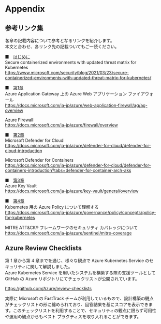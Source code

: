 # Appendix

## 参考リンク集
各章の記載内容について参考となるリンクを紹介します。  
本文と合わせ、各リンク先の記載ついてもご一読ください。

■　[はじめに](chapter00.md)  
Secure containerized environments with updated threat matrix for Kubernetes  
https://www.microsoft.com/security/blog/2021/03/23/secure-containerized-environments-with-updated-threat-matrix-for-kubernetes/

■　[第1章](chapter01.md)  
Azure Application Gateway 上の Azure Web アプリケーション ファイアウォール  
https://docs.microsoft.com/ja-jp/azure/web-application-firewall/ag/ag-overview

Azure Firewall  
https://docs.microsoft.com/ja-jp/azure/firewall/overview

■　[第2章](chapter02.md)  
Microsoft Defender for Cloud  
https://docs.microsoft.com/ja-jp/azure/defender-for-cloud/defender-for-cloud-introduction

Microsoft Defender for Containers  
https://docs.microsoft.com/ja-jp/azure/defender-for-cloud/defender-for-containers-introduction?tabs=defender-for-container-arch-aks

■　[第3章](chapter03.md)  
Azure Key Vault  
https://docs.microsoft.com/ja-jp/azure/key-vault/general/overview

■　[第4章](chapter04.md)  
Kubernetes 用の Azure Policy について理解する  
https://docs.microsoft.com/ja-jp/azure/governance/policy/concepts/policy-for-kubernetes

MITRE ATT&CK® フレームワークのセキュリティ カバレッジについて  
https://docs.microsoft.com/ja-jp/azure/sentinel/mitre-coverage



## Azure Review Checklists
第 1 章から第 4 章までを通じ、様々な観点で Azure Kubernetes Service のセキュリティに関して解説しました。  
Azure Kubernetes Service を用いたシステムを構築する際の支援ツールとして GitHub の Azure リポジトリにてチェックリストが公開されています。

https://github.com/Azure/review-checklists

実際に Microsoft の FastTrack チームが利用しているもので、設計構築の観点がチェックリストの形に纏められており、回答結果を基にスコアを表示できます。このチェックリストを利用することで、セキュリティの観点に限らず可用性や運用の観点からもベスト プラクティスを取り入れることができます。  